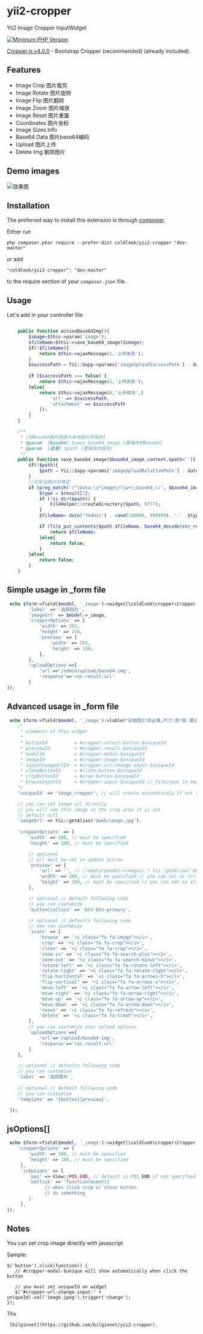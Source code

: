 # yii2-cropper
Yii2 Image Cropper InputWidget

[![Minimum PHP Version](http://img.shields.io/badge/php-%3E%3D%205.4-8892BF.svg)](https://php.net/)

<a href="https://fengyuanchen.github.io/cropper/" target="_blank">Cropper.js  v4.0.0</a> - Bootstrap Cropper (recommended) (already included).

Features
------------
+ Image Crop 图片裁剪
+ Image Rotate 图片旋转
+ Image Flip  图片翻转
+ Image Zoom 图片缩放
+ Image Reset 图片重置
+ Coordinates 图片坐标
+ Image Sizes Info 
+ Base64 Data 图片base64编码
+ Upload 图片上传
+ Delete Img 删除图片

Demo images
-----

![效果图](https://raw.githubusercontent.com/crazykun/yii2-cropper/master/demo.png)


Installation
------------

The preferred way to install this extension is through [composer](http://getcomposer.org/download/).

Either run

```
php composer.phar require --prefer-dist coldlook/yii2-cropper "dev-master"
```

or add

```
"coldlook/yii2-cropper": "dev-master"
```

to the require section of your `composer.json` file.


Usage
-----


Let's add  in your controller file
````php

    public function actionBase64Img(){
        $image=$this->param('image');
        $fileName=$this->save_base64_image($image);
        if(!$fileName){
            return $this->ajaxMessage(1,'上传失败');
        }
        $successPath = Yii::$app->params['imageUploadSuccessPath'] . date('Ymd') . '/';
     
        if ($successPath === false) {
            return $this->ajaxMessage(1,'上传失败');
        }else{
            return $this->ajaxMessage(0,'上传成功',[
                'url' => $successPath,
                'attachment' => $successPath
            ]);
        }
    }

    /**
     * [将Base64图片转换为本地图片并保存]
     * @param  [Base64] $save_base64_image [要保存的Base64]
     * @param  [目录] $path [要保存的路径]
     */
    public function save_base64_image($base64_image_content,$path=''){
        if(!$path){
            $path = Yii::$app->params['imageUploadRelativePath'] . date('Ymd') . '/';
        }
        //匹配出图片的格式
        if (preg_match('/^(data:\s*image\/(\w+);base64,)/', $base64_image_content, $result)){
            $type = $result[2];
            if (!is_dir($path)) {
                FileHelper::createDirectory($path, 0777);
            }
            $fileName= date('YmdHis') . rand(100000, 999999). '.' .$type;

            if (file_put_contents($path.$fileName, base64_decode(str_replace($result[1], '', $base64_image_content)))){
                return $fileName;
            }else{
                return false;
            }
        }else{
            return false;
        }
    }


````


Simple usage in _form file
-----
````php
 echo $form->field($model, '_image')->widget(\coldlook\cropper\Cropper::className(), [
        'label' => '选择图片', 
        'imageUrl' => $model->_image,
        'cropperOptions' => [
            'width' => 255, 
            'height' => 150, 
            'preview' => [
                'width' => 255, 
                'height' => 150, 
            ],
        ],         
        'uploadOptions'=>[
            'url'=>'/admin/upload/base64-img',
            'response'=>'res.result.url'
        ]
]);
````



Advanced usage in _form file
-----
````php
 echo $form->field($model, '_image')->lable("封面图1(非必填,尺寸:宽*高 建议尺寸225px*150px)")->widget(\coldlook\cropper\Cropper::className(), [
    /*
     * elements of this widget
     *
     * buttonId          = #cropper-select-button-$uniqueId
     * previewId         = #cropper-result-$uniqueId
     * modalId           = #cropper-modal-$uniqueId
     * imageId           = #cropper-image-$uniqueId
     * inputChangeUrlId  = #cropper-url-change-input-$uniqueId
     * closeButtonId     = #close-button-$uniqueId
     * cropButtonId      = #crop-button-$uniqueId
     * browseInputId     = #cropper-input-$uniqueId // fileinput in modal
    */
    'uniqueId' => 'image_cropper', // will create automaticaly if not set

    // you can set image url directly
    // you will see this image in the crop area if is set
    // default null
    'imageUrl' => Yii::getAlias('@web/image.jpg'),
    
    'cropperOptions' => [
        'width' => 100, // must be specified
        'height' => 100, // must be specified

        // optional
        // url must be set in update action
        'preview' => [
            'url' => '', // (!empty($model->image)) ? Yii::getAlias('@uploadUrl/'.$model->image) : null
            'width' => 100, // must be specified // you can set as string '100%'
            'height' => 100, // must be specified // you can set as string '100px'
        ],

        // optional // default following code
        // you can customize 
        'buttonCssClass' => 'btn btn-primary',

        // optional // defaults following code
        // you can customize 
        'icons' => [
            'browse' => '<i class="fa fa-image"></i>',
            'crop' => '<i class="fa fa-crop"></i>',
            'close' => '<i class="fa fa-crop"></i>',       
            'zoom-in' => '<i class="fa fa-search-plus"></i>',
            'zoom-out' => '<i class="fa fa-search-minus"></i>',
            'rotate-left' => '<i class="fa fa-rotate-left"></i>',
            'rotate-right' => '<i class="fa fa-rotate-right"></i>',
            'flip-horizontal' => '<i class="fa fa-arrows-h"></i>',
            'flip-vertical' => '<i class="fa fa-arrows-v"></i>',
            'move-left' => '<i class="fa fa-arrow-left"></i>',
            'move-right' => '<i class="fa fa-arrow-right"></i>',
            'move-up' => '<i class="fa fa-arrow-up"></i>',
            'move-down' => '<i class="fa fa-arrow-down"></i>',
            'reset' => '<i class="fa fa-refresh"></i>',
            'delete' => '<i class="fa fa-trash"></i>',
        ],
        // you can customize your upload options
        'uploadOptions'=>[
            'url'=>'/upload/base64-img',
            'response'=>'res.result.url'
        ]
    ],

    // optional // defaults following code
    // you can customize 
    'label' => '选择图片', 
    
    // optional // default following code
    // you can customize 
    'template' => '{button}{preview}',

 ]);
````





jsOptions[]
-----
````php
 echo $form->field($model, '_image')->widget(\coldlook\cropper\Cropper::className(), [
    'cropperOptions' => [
        'width' => 100, // must be specified
        'height' => 100, // must be specified
     ],
     'jsOptions' => [
        'pos' => View::POS_END, // default is POS_END if not specified
        'onClick' => 'function(event){
              // when click crop or close button 
              // do something 
        }'        
     ],
]);
````



Notes
-----

You can set crop image directly with javascript 

Sample:
````
$('button').click(function() {
   // #cropper-modal-$unique will show automatically when click the button
   
   // you must set uniqueId on widget
   $('#cropper-url-change-input-' + uniqueId).val('image.jpeg').trigger('change');   
});
````

Thx
````
 [bilginnet](https://github.com/bilginnet/yii2-cropper).
